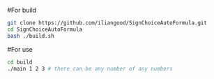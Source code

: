 #For build
```bash
git clone https://github.com/iliangood/SignChoiceAutoFormula.git
cd SignChoiceAutoFormula
bash ./build.sh
```
#For use
```bash
cd build
./main 1 2 3 # there can be any number of any numbers
```
